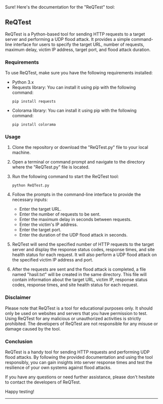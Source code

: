 Sure! Here's the documentation for the "ReQTest" tool:

## ReQTest

ReQTest is a Python-based tool for sending HTTP requests to a target server and performing a UDP flood attack. It provides a simple command-line interface for users to specify the target URL, number of requests, maximum delay, victim IP address, target port, and flood attack duration.

### Requirements

To use ReQTest, make sure you have the following requirements installed:

- Python 3.x
- Requests library: You can install it using pip with the following command:
  ```
  pip install requests
  ```
- Colorama library: You can install it using pip with the following command:
  ```
  pip install colorama
  ```

### Usage

1. Clone the repository or download the "ReQTest.py" file to your local machine.

2. Open a terminal or command prompt and navigate to the directory where the "ReQTest.py" file is located.

3. Run the following command to start the ReQTest tool:
   ```
   python ReQTest.py
   ```

4. Follow the prompts in the command-line interface to provide the necessary inputs:
   - Enter the target URL.
   - Enter the number of requests to be sent.
   - Enter the maximum delay in seconds between requests.
   - Enter the victim's IP address.
   - Enter the target port.
   - Enter the duration of the UDP flood attack in seconds.

5. ReQTest will send the specified number of HTTP requests to the target server and display the response status codes, response times, and site health status for each request. It will also perform a UDP flood attack on the specified victim IP address and port.

6. After the requests are sent and the flood attack is completed, a file named "hasil.txt" will be created in the same directory. This file will contain information about the target URL, victim IP, response status codes, response times, and site health status for each request.

### Disclaimer

Please note that ReQTest is a tool for educational purposes only. It should only be used on websites and servers that you have permission to test. Using ReQTest for any malicious or unauthorized activities is strictly prohibited. The developers of ReQTest are not responsible for any misuse or damage caused by the tool.

### Conclusion

ReQTest is a handy tool for sending HTTP requests and performing UDP flood attacks. By following the provided documentation and using the tool responsibly, you can gain insights into server response times and test the resilience of your own systems against flood attacks.

If you have any questions or need further assistance, please don't hesitate to contact the developers of ReQTest.

Happy testing!

---

